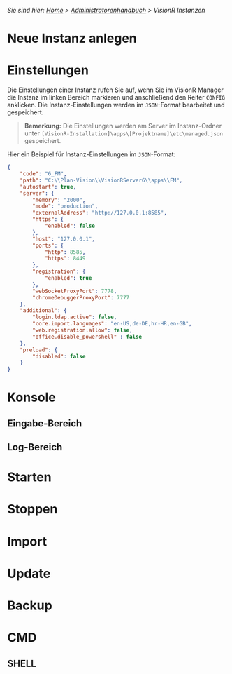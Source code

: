 <!-- TITLE: VisionR Instanzen -->
<!-- SUBTITLE: Verwaltung von mehreren Instanzen im VisionR Manager -->

*Sie sind hier: [Home](/home) > [Administratorenhandbuch](/de/admin-guide) > VisionR Instanzen*
# Neue Instanz anlegen
# Einstellungen
Die Einstellungen einer Instanz rufen Sie auf, wenn Sie im VisionR Manager die Instanz im linken Bereich markieren und anschließend den Reiter `CONFIG` anklicken.
Die Instanz-Einstellungen werden im `JSON`-Format bearbeitet und gespeichert.

> **Bemerkung:** Die Einstellungen werden am Server im Instanz-Ordner unter `[VisionR-Installation]\apps\[Projektname]\etc\managed.json` gespeichert.

Hier ein Beispiel für Instanz-Einstellungen im `JSON`-Format:

```json
{
	"code": "6_FM",
	"path": "C:\\Plan-Vision\\VisionRServer6\\apps\\FM",
	"autostart": true,
	"server": {
		"memory": "2000",
		"mode": "production",
		"externalAddress": "http://127.0.0.1:8585",
		"https": {
			"enabled": false
		},
		"host": "127.0.0.1",
		"ports": {
			"http": 8585,
			"https": 8449
		},
		"registration": {
			"enabled": true
		},
		"webSocketProxyPort": 7778,
		"chromeDebuggerProxyPort": 7777
	},
	"additional": {
		"login.ldap.active": false,
		"core.import.languages": "en-US,de-DE,hr-HR,en-GB",
		"web.registration.allow": false,
		"office.disable_powershell" : false
	},
	"preload": {
		"disabled": false
	}
}
```

# Konsole
## Eingabe-Bereich
## Log-Bereich
# Starten
# Stoppen
# Import
# Update
# Backup
# CMD
## SHELL